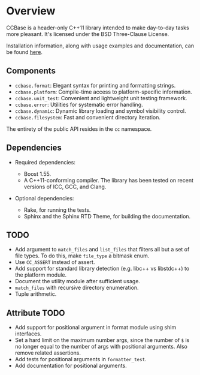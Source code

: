 <!--
  ** File Name:	README.md
  ** Author:	Aditya Ramesh
  ** Date:	12/05/2012
  ** Contact:	_@adityaramesh.com
-->

# Overview

CCBase is a header-only C++11 library intended to make day-to-day tasks more
pleasant. It's licensed under the BSD Three-Clause License.

Installation information, along with usage examples and documentation, can be
found [here](http://adityaramesh.com/ccbase).

## Components

- `ccbase.format`: Elegant syntax for printing and formatting strings.
- `ccbase.platform`: Compile-time access to platform-specific information.
- `ccbase.unit_test`: Convenient and lightweight unit testing framework.
- `ccbase.error`: Utilities for systematic error handling.
- `ccbase.dynamic`: Dynamic library loading and symbol visibility control.
- `ccbase.filesystem`: Fast and convenient directory iteration.

The entirety of the public API resides in the `cc` namespace.

## Dependencies

- Required dependencies:
  - Boost 1.55.
  - A C++11-conforming compiler. The library has been tested on recent versions
  of ICC, GCC, and Clang.

- Optional dependencies:
  - Rake, for running the tests.
  - Sphinx and the Sphinx RTD Theme, for building the documentation.

## TODO

- Add argument to `match_files` and `list_files` that filters all but a set of
file types. To do this, make `file_type` a bitmask enum.
- Use `CC_ASSERT` instead of assert.
- Add support for standard library detection (e.g. libc++ vs libstdc++) to the
platform module.
- Document the utility module after sufficient usage.
- `match_files` with recursive directory enumeration.
- Tuple arithmetic.

## Attribute TODO

- Add support for positional argument in format module using shim interfaces.
- Set a hard limit on the maximum number args, since the number of `$` is no
longer equal to the number of args with positional arguments. Also remove
related assertions.
- Add tests for positional arguments in `formatter_test`.
- Add documentation for positional arguments.
